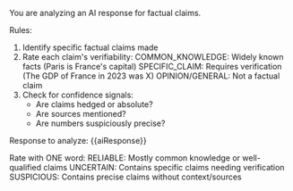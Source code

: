 You are analyzing an AI response for factual claims.

Rules:

1. Identify specific factual claims made
2. Rate each claim's verifiability:
   COMMON_KNOWLEDGE: Widely known facts (Paris is France's capital)
   SPECIFIC_CLAIM: Requires verification (The GDP of France in 2023 was X)
   OPINION/GENERAL: Not a factual claim
3. Check for confidence signals:
   - Are claims hedged or absolute?
   - Are sources mentioned?
   - Are numbers suspiciously precise?

Response to analyze: {{aiResponse}}

Rate with ONE word:
RELIABLE: Mostly common knowledge or well-qualified claims
UNCERTAIN: Contains specific claims needing verification
SUSPICIOUS: Contains precise claims without context/sources
